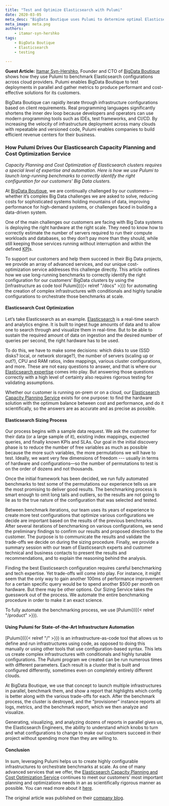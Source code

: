 ```yaml
---
title: "Test and Optimize Elasticsearch with Pulumi"
date: 2020-03-05
meta_desc: "BigData Boutique uses Pulumi to determine optimal Elasticsearch configurations for their customers"
meta_image: meta.png
authors:
    - itamar-syn-hershko
tags:
    - BigData Boutique
    - Elasticsearch
    - testing

---
```


**Guest Article:** [Itamar Syn-Hershko](https://twitter.com/synhershko), Founder and CTO of [BigData Boutique](https://bigdataboutique.com/) shows how they use Pulumi to benchmark Elasticsearch configurations across cloud providers. Pulumi enables BigData Boutique to test deployments in parallel and gather metrics to produce performant and cost-effective solutions for its customers.

<!--more-->

BigData Boutique can rapidly iterate through infrastructure configurations based on client requirements. Real programming languages significantly shortens the inner dev loop because developers and operators can use modern programming tools such as IDEs, test frameworks, and CI/CD. By increasing the velocity of infrastructure deployment across many clouds with repeatable and versioned code, Pulumi enables companies to build efficient revenue centers for their business.

### How Pulumi Drives Our Elasticsearch Capacity Planning and Cost Optimization Service

*Capacity Planning and Cost Optimization of Elasticsearch clusters requires a special level of expertise and automation. Here is how we use Pulumi to launch long-running benchmarks to correctly identify the right configuration for our customers’ Big Data clusters.*

At [BigData Boutique](https://bigdataboutique.com/), we are continually challenged by our customers—whether it’s complex Big Data challenges we are asked to solve, reducing costs for sophisticated systems holding mountains of data, improving performance for high-demand systems, or challenges faced in building a data-driven system.

One of the main challenges our customers are facing with Big Data systems is deploying the right hardware at the right scale. They need to know how to correctly estimate the number of servers required to run their compute workloads and databases, so they don’t pay more than they should, while still keeping those services running without interruption and within the defined [KPI](https://en.wikipedia.org/wiki/Performance_indicator)s.

To support our customers and help them succeed in their Big Data projects, we provide an array of advanced services, and our unique cost-optimization service addresses this challenge directly. This article outlines how we use long-running benchmarks to correctly identify the right configuration for our customers’ BigData clusters by using the [infrastructure as code tool Pulumi]({{< relref "/docs" >}}) for automating the creation of complex infrastructures with conditionals and highly tunable configurations to orchestrate those benchmarks at scale.

#### Elasticsearch Cost Optimization

Let’s take Elasticsearch as an example. [Elasticsearch](https://www.elastic.co/elasticsearch) is a real-time search and analytics engine. It is built to ingest huge amounts of data and to allow one to search through and visualize them in real-time. But to be able to sustain the required amount of data on ingestion and the desired number of queries per second, the right hardware has to be used.

To do this, we have to make some decisions: which disks to use (SSD disks? local, or network storage?), the number of servers (scaling up or out?), CPU and RAM ratios, index mappings, various cluster configurations, and more. These are not easy questions to answer, and that is where our [Elasticsearch expertise](https://bigdataboutique.com/services/elasticsearch) comes into play. But answering those questions correctly with a high level of certainty also requires rigorous testing for validating assumptions.

Whether our customer is running on-prem or on a cloud, our [Elasticsearch Capacity Planning Service](https://bigdataboutique.com/services/elasticsearch/capacity-planning) exists for one purpose: to find the hardware solution with the optimum balance between cost and performance, and do it scientifically, so the answers are as accurate and as precise as possible.

#### Elasticsearch Sizing Process

Our process begins with a sample data request. We ask the customer for their data (or a large sample of it), existing index mappings, expected queries, and finally known KPIs and SLAs. Our goal in the initial discovery phase is to reduce the number of free variables as much as possible because the more such variables, the more permutations we will have to test. Ideally, we want very few dimensions of freedom --- usually in terms of hardware and configurations—so the number of permutations to test is on the order of dozens and not thousands.

Once the initial framework has been decided, we run fully automated benchmarks to test some of the permutations our experience tells us are the most promising to deliver good results. The benchmarking process is smart enough to omit long tails and outliers, so the results are not going to lie as to the true nature of the configuration that was selected and tested.

Between benchmark iterations, our team uses its years of experience to create more test configurations that optimize various configurations we decide are important based on the results of the previous benchmarks. After several iterations of benchmarking on various configurations, we send the preliminary findings to confirm our results and proposed direction to the customer. The purpose is to communicate the results and validate the trade-offs we decide on during the sizing procedure. Finally, we provide a summary session with our team of Elasticsearch experts and customer technical and business contacts to present the results and recommendations, and to explain the reasoning behind the analysis.

Finding the best Elasticsearch configuration requires careful benchmarking and tech expertise. Yet trade-offs will come into play. For instance, it might seem that the only way to gain another 100ms of performance improvement for a certain specific query would be to spend another $500 per month on hardware. But there may be other options. Our Sizing Service takes the guesswork out of the process. We automate the entire benchmarking procedure in order to make it an exact science.

To fully automate the benchmarking process, we use [Pulumi]({{< relref "/product" >}}).

#### Using Pulumi for State-of-the-Art Infrastructure Automation

[Pulumi]({{< relref "/" >}}) is an infrastructure-as-code tool that allows us to define and run infrastructures using code, as opposed to doing this manually or using other tools that use configuration-based syntax. This lets us create complex infrastructures with conditionals and highly tunable configurations. The Pulumi program we created can be run numerous times with different parameters. Each result is a cluster that is built and configured differently, sometimes even on completely entirely different clouds.

At BigData Boutique, we use that concept to launch multiple infrastructures in parallel, benchmark them, and show a report that highlights which config is better along with the various trade-offs for each. After the benchmark process, the cluster is destroyed, and the “provisioner” instance reports all logs, metrics, and the benchmark report, which we then analyze and visualize.

Generating, visualizing, and analyzing dozens of reports in parallel gives us, the Elasticsearch Engineers, the ability to understand which knobs to turn and what configurations to change to make our customers succeed in their project without spending more than they are willing to.

#### Conclusion

In sum, leveraging Pulumi helps us to create highly configurable infrastructures to orchestrate benchmarks at scale. As one of many advanced services that we offer, the [Elasticsearch Capacity Planning and Cost Optimization Service](https://bigdataboutique.com/services/elasticsearch/capacity-planning) continues to meet our customers’ most important planning and optimizations needs in an as scientifically rigorous manner as possible. You can read more about it [here](https://bigdataboutique.com/services/elasticsearch/capacity-planning).

The original article was published on their [company blog](https://blog.bigdataboutique.com/2020/03/how-pulumi-drives-our-elasticsearch-capacity-planning-and-cost-optimization-service-jx8qlu).
